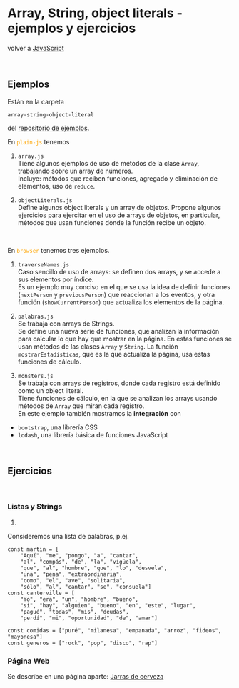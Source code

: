 # Array, String, object literals - ejemplos y ejercicios

volver a [JavaScript](./javascript-intro.md)

<br/>

## Ejemplos
Están en la carpeta 
```
array-string-object-literal
```
del [repositorio de ejemplos](https://github.com/obj2-material/javascript-dom).

En <span style="color: orange">`plain-js`</span> tenemos
1. `array.js`   
  Tiene algunos ejemplos de uso de métodos de la clase `Array`, trabajando sobre un array de números.  
  Incluye: métodos que reciben funciones, agregado y eliminación de elementos, uso de `reduce`.

2. `objectLiterals.js`  
  Define algunos object literals y un array de objetos.
  Propone algunos ejercicios para ejercitar en el uso de arrays de objetos, en particular, métodos que usan funciones donde la función recibe un objeto.

<br/>

En <span style="color: orange">`browser`</span> tenemos tres ejemplos.
1. `traverseNames.js`  
  Caso sencillo de uso de arrays: se definen dos arrays, y se accede a sus elementos por índice.  
  Es un ejemplo muy conciso en el que se usa la idea de definir funciones (`nextPerson` y `previousPerson`) que reaccionan a los eventos, y otra función (`showCurrentPerson`) que actualiza los elementos de la página.

2. `palabras.js`  
  Se trabaja con arrays de Strings.  
  Se define una nueva serie de funciones, que analizan la información para calcular lo que hay que mostrar en la página. 
  En estas funciones se usan métodos de las clases `Array` y `String`.
  La función `mostrarEstadisticas`, que es la que actualiza la página, usa estas funciones de cálculo.

3. `monsters.js`  
  Se trabaja con arrays de registros, donde cada registro está definido como un object literal.  
  Tiene funciones de cálculo, en la que se analizan los arrays usando métodos de `Array` que miran cada registro.  
  En este ejemplo también mostramos la **integración** con 
  - `bootstrap`, una librería CSS
  - `lodash`, una librería básica de funciones JavaScript
  
<br/>

## Ejercicios

<br/>

### Listas y Strings
1. 
  Consideremos una lista de palabras, p.ej.  

```
const martin = [
    "Aquí", "me", "pongo", "a", "cantar", 
    "al", "compás", "de", "la", "vigüela", 
    "que", "al", "hombre", "que", "lo", "desvela", 
    "una", "pena", "extraordinaria", 
    "como", "el", "ave", "solitaria", 
    "sólo", "al", "cantar", "se", "consuela"]
const canterville = [
    "Yo", "era", "un", "hombre", "bueno", 
    "si", "hay", "alguien", "bueno", "en", "este", "lugar", 
    "pagué", "todas", "mis", "deudas", 
    "perdí", "mi", "oportunidad", "de", "amar"]

const comidas = ["puré", "milanesa", "empanada", "arroz", "fideos", "mayonesa"]
const generos = ["rock", "pop", "disco", "rap"]
```

<!--  
  Construir funciones que permitan obtener, para una lista de palabras:


    - los que empiecen con "a" o con "A"
    - los que tengan, al menos, una "a" o "A"
    - los que tengan, al menos, dos "a" o "A"
    - si hay al menos una palabra, de más de una letra, que empieza y termina con la misma letra
    - la lista con las mismas palabras, todas al revés (p.ej. )
    - la primer palabra de más de 7 letras
  P.ej. el resultado de cada una de estas expresiones
```
empiezanConA(comidas)
tienenA(comidas)
tienenAlMenosDosA(comidas)
hayCoincidenciaPrimeraUltima(comidas)
hayCoincidenciaPrimeraUltima(generos)
alReves(generos)
primerPalabraDeMasDe7Letras(comidas)
```
  debe ser, respectivamente,
  `["arroz"]`,
  `["milanesa", "empanada", "arroz", mayonesa"]`,
  `["milanesa", "empanada", mayonesa"]`,
  `false`,
  `true`,
  `["kcor", "pop", "ocsid", "par"]`
  <br/>
2. Construir una función que, dados una lista de números `ln` y un número `x`, devuelva una lista con dos listas, la primera con los elementos de `ln` que sean números menores o iguales a `x`, la segunda con los que sean mayores a `x`.  
  P.ej. `separarSegun([3,8,21,2,19,6,1,22,4],10)` debe devolver `[[3,8,2,6,1,4],[21,19,22]]`.
  <br/>
3. Construir una función que, dados una lista `lln` donde cada elemento es, a su vez, una lista de números, y un número `x`, devuelva una lista con las listas en `lln` donde está `x`.
  P.ej. `listasDondeEsta([[1,2,3],[4,8,13],[71,4,5,9],[2,5,6,1]],4)` debe devolver `[[4,8,13],[71,4,5,9]]`.
  <br/>
4. Construir la función `repetir(str,n)` que devuelve un String consistente en `n` copias del String `str`.
  P.ej. `repetir("pepo", 4)` debe devolver `"pepopepopepopepo"`.

<br/>

### Object literals
Considerar listas de registros de lluvia, con año, ciudad y milímetros caídos. P.ej.
```
let centroBuenosAires = [
    {year: 1902, city: 'Chas', mm: 822}, {year: 1903, city: 'Chas', mm: 901},
    {year: 1904, city: 'Chas', mm: 940}, 
    {year: 1902, city: 'Newton', mm: 749}, {year: 1903, city: 'Newton', mm: 748}, 
    {year: 1903, city: 'Villanueva', mm: 951}, {year: 1905, city: 'Villanueva', mm: 922},
    {year: 1902, city: 'Gral. Belgrano', mm: 883}
    ]
let misiones = [
    {year: 1902, city: 'Oberá', mm: 2304}, {year: 1903, city: 'Oberá', mm: 1891},
    {year: 1902, city: 'Andresito', mm: 1504}
]
```
Armar funciones que permitan, para una lista de registros de lluvia

  - cuánto llovió en un año en una ciudad.
    P.ej. `cuantoLlovioEn(centroBuenosAires, "Newton", 1903)` debe devolver `748`.
  - si hay al menos un registro de una ciudad.
    P.ej. `hayDatosDe(centroBuenosAires, "Jeppener")` y `hayDatosDe(centroBuenosAires, "Villanueva")` deben devolver `false` y `true` respectivamente.
  - los registros, con todos los datos, que correspondan a una cantidad de milímetros llovidos mayor a un número dado.  
    P.ej. `registrosQueExceden(centroBuenosAires, 930)` debe devolver  
    `[{year: 1904, city: 'Chas', mm: 940}, {year: 1903, city: 'Villanueva', mm: 951}]`.
  - cuánto llovió en total en una ciudad, sumando todos los años para los que hay registro.
    P.ej. `totalLluvias(centroBuenosAires,"Newton")` debe devolver `1497`.
  - si una ciudad está bien regada, o sea, tiene al menos dos registros, y en cada uno llovió al menos 900 mm. En `centroBuenosAires`, la única ciudad bien regada es Villanueva.
  - el registro (con todos los datos) con la mayor cantidad de lluvia. Para `centroBuenosAires`, es `{year: 1903, city: 'Villanueva', mm: 951}`.
  - para qué años hay registro en una ciudad. 
    P.ej. para `centroBuenosAires` debe devolver `[1902, 1903, 1904, 1905]` (en cualquier orden).
  - los registros de un año con ciudad y mm.
    P.ej., `registrosDelAnio(centroBuenosAires,1902)` tiene que devolver
  `[{city: 'Chas', mm: 822}, {city: 'Newton', mm: 749}, {city: 'Villanueva', mm: 951}]`.
  - (difícil) el resultado de agregar registros de una ciudad con este formato  
    `agregarRegistros(centroBuenosAires, "Ranchos", [{year: 1902, mm: 1041}, {year: 1903, mm: 1054}])`.  
    Tip: ver `Object.assign`.
  - (aún más difícil) lo mismo pero con este formato  
    `agregarRegistros(centroBuenosAires, "Ranchos", 1902, 1041, 1903, 1054)`  
    (alterna año y mm).
    Ver cantidad variable de argumentos.  
    Una variante más fácil es  
    `agregarRegistros(centroBuenosAires, "Ranchos", [1902, 1041, 1903, 1054])`.
-->

### Página Web
Se describe en una página aparte: [Jarras de cerveza](./jarras-de-cerveza.md)

  